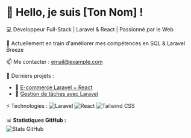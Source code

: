 # 👋 Hello, je suis [Ton Nom] !  
💻 Développeur Full-Stack | Laravel & React | Passionné par le Web  

🌱 Actuellement en train d'améliorer mes compétences en SQL & Laravel Breeze  

📫 Me contacter : [email@example.com](mailto:email@example.com)  

🚀 Derniers projets :  
- 🔗 [E-commerce Laravel + React](https://github.com/username/ecommerce-laravel-react)  
- 🔗 [Gestion de tâches avec Laravel](https://github.com/username/task-manager-laravel)  

⚡ Technologies :
![Laravel](https://img.shields.io/badge/Laravel-FF2D20?style=for-the-badge&logo=laravel&logoColor=white)
![React](https://img.shields.io/badge/React-20232A?style=for-the-badge&logo=react&logoColor=61DAFB)
![Tailwind CSS](https://img.shields.io/badge/TailwindCSS-38B2AC?style=for-the-badge&logo=tailwind-css&logoColor=white)

📊 **Statistiques GitHub :**  
![Stats GitHub](https://github-readme-stats.vercel.app/api?username=ton-username&show_icons=true&theme=radical)
